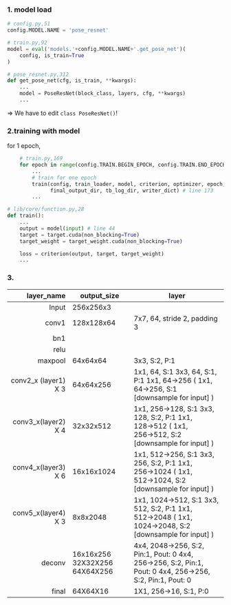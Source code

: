 ### 1. model load
```python
# config.py,51
config.MODEL.NAME = 'pose_resnet'
```
```python
# train.py,92
model = eval('models.'+config.MODEL.NAME+'.get_pose_net')(
    config, is_train=True
) 
```
```python
# pose_resnet.py,312
def get_pose_net(cfg, is_train, **kwargs):
    ...
    model = PoseResNet(block_class, layers, cfg, **kwargs)
    ...
```
=> We have to edit `class PoseResNet()`!


### 2.training with model
for 1 epoch,
```python
    # train.py,169
    for epoch in range(config.TRAIN.BEGIN_EPOCH, config.TRAIN.END_EPOCH):
        ...
        # train for one epoch
        train(config, train_loader, model, criterion, optimizer, epoch,
              final_output_dir, tb_log_dir, writer_dict) # line 173
        ...

```
```python
# lib/core/function.py,28
def train():
    ...
    output = model(input) # line 44
    target = target.cuda(non_blocking=True)
    target_weight = target_weight.cuda(non_blocking=True)

    loss = criterion(output, target, target_weight)
    ...

```

### 3. 
|           layer_name | output_size                   | layer                                                                                                  |
|---------------------:|-------------------------------|--------------------------------------------------------------------------------------------------------|
|                Input | 256x256x3                     |                                                                                                        |
|                conv1 | 128x128x64                    | 7x7, 64, stride 2, padding 3                                                                           |
|                  bn1 |                               |                                                                                                        |
|                 relu |                               |                                                                                                        |
|              maxpool | 64x64x64                      | 3x3, S:2, P:1                                                                                          |
| conv2_x (layer1) X 3 | 64x64x256                     | 1x1, 64, S:1   3x3, 64, S:1, P:1  1x1, 64→256 ( 1x1, 64→256, S:1 [downsample for input] )              |
|  conv3_x(layer2) X 4 | 32x32x512                     | 1x1, 256→128, S:1 3x3, 128, S:2, P:1 1x1, 128→512 ( 1x1, 256→512, S:2 [downsample for input] )         |
|  conv4_x(layer3) X 6 | 16x16x1024                    | 1x1, 512→256, S:1 3x3, 256, S:2, P:1 1x1, 256→1024 ( 1x1, 512→1024, S:2 [downsample for input] )       |
|  conv5_x(layer4) X 3 | 8x8x2048                      | 1x1, 1024→512, S:1 3x3, 512, S:2, P:1 1x1, 512→2048 ( 1x1, 1024→2048, S:2 [downsample for input] )     |
|               deconv | 16x16x256 32X32X256 64X64X256 | 4x4, 2048→256, S:2, Pin:1, Pout: 0 4x4, 256→256, S:2, Pin:1, Pout: 0 4x4, 256→256, S:2, Pin:1, Pout: 0 |
|                final | 64X64X16                      | 1X1, 256→16, S:1, P:0                                                                                  |





























